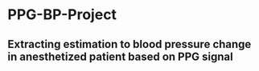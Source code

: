# PPG-BP-Project

## Extracting estimation to blood pressure change in anesthetized patient based on PPG signal
